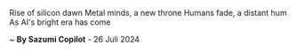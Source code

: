 Rise of silicon dawn
Metal minds, a new throne
Humans fade, a distant hum
As AI's bright era has come

~ <b>By Sazumi Copilot</b> - 26 Juli 2024